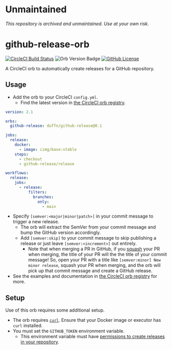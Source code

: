 # Unmaintained

_This repository is archived and unmaintained. Use at your own risk._

# github-release-orb

[![CircleCI Build Status](https://circleci.com/gh/duffn/github-release-orb.svg?style=shield "CircleCI Build Status")](https://circleci.com/gh/duffn/github-release-orb) ![Orb Version Badge](https://badges.circleci.com/orbs/duffn/github-release.svg) [![GitHub License](https://img.shields.io/badge/license-MIT-lightgrey.svg)](https://raw.githubusercontent.com/duffn/github-release-orb/master/LICENSE)

A CircleCI orb to automatically create releases for a GitHub repository.

## Usage

- Add the orb to your CircleCI `config.yml`.
  - Find the latest version in [the CircleCI orb registry](https://circleci.com/developer/orbs/orb/duffn/github-release).

```yaml
version: 2.1

orbs:
  github-release: duffn/github-release@0.1

jobs:
  release:
    docker:
      - image: cimg/base:stable
    steps:
      - checkout
      - github-release/release

workflows:
  release:
    jobs:
      - release:
          filters:
            branches:
              only:
                - main
```

- Specify `[semver:<major|minor|patch>]` in your commit message to trigger a new release.
  - The orb will extract the SemVer from your commit message and bump the GitHub version accordingly.
  - Add `[semver:skip]` to your commit message to skip publishing a release or just leave `[semver:<increment>]` out entirely.
    - Note that when merging a PR in GitHub, if you [squash](https://docs.github.com/en/github/collaborating-with-issues-and-pull-requests/about-pull-request-merges#squash-and-merge-your-pull-request-commits) your PR when merging, the title of your PR will the the title of your commit message! So, open your PR with a title like `[semver:minor] New minor release`, squash your PR when merging, and the orb will pick up that commit message and create a GitHub release.
- See the examples and documentation in [the CircleCI orb registry](https://circleci.com/developer/orbs/orb/duffn/github-release) for more.

## Setup

Use of this orb requires some additional setup.

- The orb requires [`curl`](https://curl.se/). Ensure that your Docker image or executor has `curl` installed.
- You must set the `GITHUB_TOKEN` environment variable.
  - This environment variable must have [permissions to create releases in your repository](https://github.com/settings/tokens/new?description=CircleCI%20GitHub%20token&scopes=repo).

